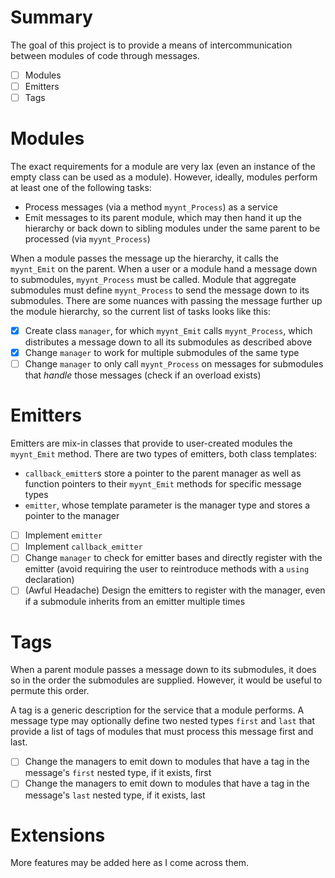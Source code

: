 # Summary
The goal of this project is to provide a means of intercommunication between modules of code through messages.

- [ ] Modules
- [ ] Emitters
- [ ] Tags

# Modules
The exact requirements for a module are very lax (even an instance of the empty class can be used as a module).
However, ideally, modules perform at least one of the following tasks:

- Process messages (via a method `myynt_Process`) as a service
- Emit messages to its parent module, which may then hand it up the hierarchy or back down to sibling modules under the same parent to be processed (via `myynt_Process`)

When a module passes the message up the hierarchy, it calls the `myynt_Emit` on the parent.
When a user or a module hand a message down to submodules, `myynt_Process` must be called.
Module that aggregate submodules must define `myynt_Process` to send the message down to its submodules.
There are some nuances with passing the message further up the module hierarchy, so the current list of tasks looks like this:

- [x] Create class `manager`, for which `myynt_Emit` calls `myynt_Process`, which distributes a message down to all its submodules as described above
- [x] Change `manager` to work for multiple submodules of the same type
- [ ] Change `manager` to only call `myynt_Process` on messages for submodules that *handle* those messages (check if an overload exists)

# Emitters
Emitters are mix-in classes that provide to user-created modules the `myynt_Emit` method.
There are two types of emitters, both class templates:
- `callback_emitter`s store a pointer to the parent manager as well as function pointers to their `myynt_Emit` methods for specific message types
- `emitter`, whose template parameter is the manager type and stores a pointer to the manager

- [ ] Implement `emitter`
- [ ] Implement `callback_emitter`
- [ ] Change `manager` to check for emitter bases and directly register with the emitter (avoid requiring the user to reintroduce methods with a `using` declaration)
- [ ] \(Awful Headache) Design the emitters to register with the manager, even if a submodule inherits from an emitter multiple times

# Tags
When a parent module passes a message down to its submodules, it does so in the order the submodules are supplied. However, it would be useful to permute this order. 

A tag is a generic description for the service that a module performs.
A message type may optionally define two nested types `first` and `last` that provide a list of tags of modules that must process this message first and last.

- [ ] Change the managers to emit down to modules that have a tag in the message's `first` nested type, if it exists, first
- [ ] Change the managers to emit down to modules that have a tag in the message's `last` nested type, if it exists, last

# Extensions
More features may be added here as I come across them.